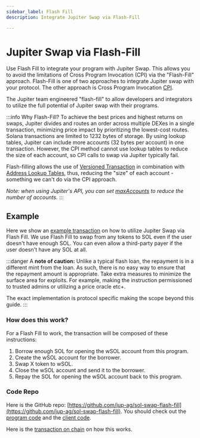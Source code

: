 ```yaml
---
sidebar_label: Flash Fill
description: Integrate Jupiter Swap via Flash-Fill

---
```


# Jupiter Swap via Flash-Fill

Use Flash Fill to integrate your program with Jupiter Swap. This allows you to avoid the limitations of Cross Program Invocation (CPI) via the "Flash-Fill" approach. Flash-Fill is one of two approaches to integrate Jupiter swap with your protocol. The other approach is Cross Program Invocation [CPI](/docs/APIs/cpi).

The Jupiter team engineered "flash-fill" to allow developers and integrators to utilize the full potential of Jupiter swap with their programs.

:::info Why Flash-Fill?
To achieve the best prices and highest returns on swaps, Jupiter divides and routes an order across multiple DEXes in a single transaction, minimizing price impact by prioritizing the lowest-cost routes. Solana transactions are limited to 1232 bytes of storage. By using lookup tables, Jupiter can include more accounts (32 bytes per account) in one transaction. However, the CPI method cannot use lookup tables to reduce the size of each account, so CPI calls to swap via Jupiter typically fail.

Flash-filling allows the use of [Versioned Transaction](https://docs.solana.com/developing/versioned-transactions) in combination with [Address Lookup Tables](https://docs.solana.com/developing/lookup-tables), thus, reducing the "size" of each account - something we can't do via the CPI approach.

_Note: when using Jupiter's API, you can set [maxAccounts](/docs/APIs/swap-api#using-maxaccounts) to reduce the number of accounts._
:::

## Example

Here we show an [example transaction](https://solscan.io/tx/4psWiUFGdRhKqi1UXSWrpoM3RCJWAXpz6CTpsd5fZwjr8nEpLiZVuiyaERj95hUNnm6dhfxircLgAqCbHV3wCVpT) on how to utilize Jupiter Swap via Flash Fill. We use Flash Fill to swap from any tokens to SOL even if the user doesn't have enough SOL. You can even allow a third-party payer if the user doesn't have any SOL at all.

:::danger
A **note of caution:** Unlike a typical flash loan, the repayment is in a different mint from the loan. As such, there is no easy way to ensure that the repayment amount is appropriate. Take extra measures to minimize the surface area for exploits. For example, making the instruction permissioned to trusted admins or utilizing a price oracle etc+.

The exact implementation is protocol specific making the scope beyond this guide.
:::

### How does this work?
For a Flash Fill to work, the transaction will be composed of these instructions:

1. Borrow enough SOL for opening the wSOL account from this program.
2. Create the wSOL account for the borrower.
3. Swap X token to wSOL.
4. Close the wSOL account and send it to the borrower.
5. Repay the SOL for opening the wSOL account back to this program.

### Code Repo

Here is the GitHub repo: [https://github.com/jup-ag/sol-swap-flash-fill](https://github.com/jup-ag/sol-swap-flash-fill). You should check out the [program code](https://github.com/jup-ag/sol-swap-flash-fill/blob/main/programs/flash-fill/src/lib.rs) and the [client code](https://github.com/jup-ag/sol-swap-flash-fill/blob/main/cli/flash-fill.ts).

Here is the [transaction on chain](https://solscan.io/tx/4psWiUFGdRhKqi1UXSWrpoM3RCJWAXpz6CTpsd5fZwjr8nEpLiZVuiyaERj95hUNnm6dhfxircLgAqCbHV3wCVpT) on how this works.